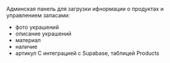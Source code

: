 Админская панель для загрузки ифнормации о продуктах и управлением запасами: 
- фото украшений
- описание украшений
- материал
- наличие
- артикул
С интеграцией с Supabase, таблицей Products 
